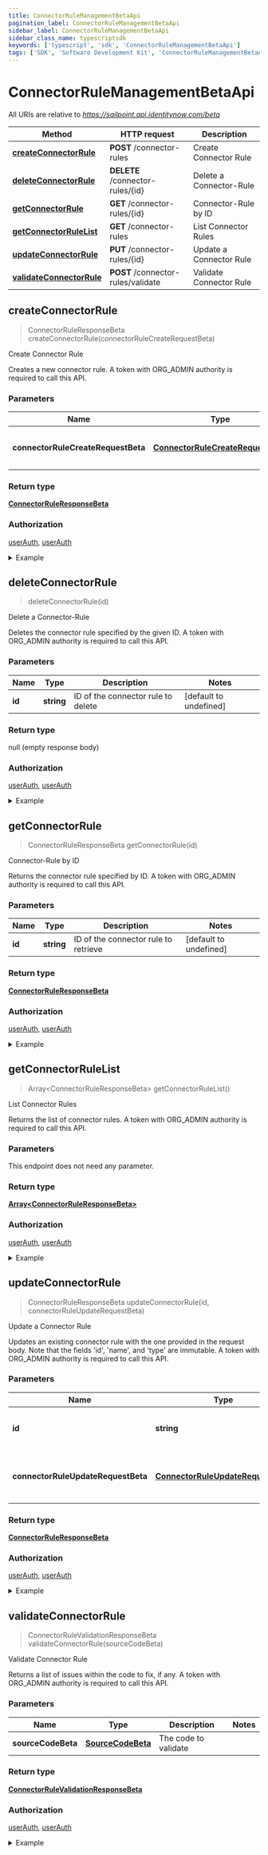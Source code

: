 ```yaml
---
title: ConnectorRuleManagementBetaApi
pagination_label: ConnectorRuleManagementBetaApi
sidebar_label: ConnectorRuleManagementBetaApi
sidebar_class_name: typescriptsdk
keywords: ['typescript', 'sdk', 'ConnectorRuleManagementBetaApi'] 
tags: ['SDK', 'Software Development Kit', 'ConnectorRuleManagementBetaApi']
---
```


# ConnectorRuleManagementBetaApi

All URIs are relative to *https://sailpoint.api.identitynow.com/beta*

Method | HTTP request | Description
------------- | ------------- | -------------
[**createConnectorRule**](ConnectorRuleManagementBetaApi.md#createConnectorRule) | **POST** /connector-rules | Create Connector Rule
[**deleteConnectorRule**](ConnectorRuleManagementBetaApi.md#deleteConnectorRule) | **DELETE** /connector-rules/{id} | Delete a Connector-Rule
[**getConnectorRule**](ConnectorRuleManagementBetaApi.md#getConnectorRule) | **GET** /connector-rules/{id} | Connector-Rule by ID
[**getConnectorRuleList**](ConnectorRuleManagementBetaApi.md#getConnectorRuleList) | **GET** /connector-rules | List Connector Rules
[**updateConnectorRule**](ConnectorRuleManagementBetaApi.md#updateConnectorRule) | **PUT** /connector-rules/{id} | Update a Connector Rule
[**validateConnectorRule**](ConnectorRuleManagementBetaApi.md#validateConnectorRule) | **POST** /connector-rules/validate | Validate Connector Rule



## createConnectorRule

> ConnectorRuleResponseBeta createConnectorRule(connectorRuleCreateRequestBeta)

Create Connector Rule

Creates a new connector rule. A token with ORG_ADMIN authority is required to call this API.

### Parameters


Name | Type | Description  | Notes
------------- | ------------- | ------------- | -------------
 **connectorRuleCreateRequestBeta** | [**ConnectorRuleCreateRequestBeta**](../Models/ConnectorRuleCreateRequestBeta.md)| The connector rule to create | 

### Return type

[**ConnectorRuleResponseBeta**](../Models/ConnectorRuleResponseBeta.md)

### Authorization

[userAuth](https://developer.sailpoint.com/docs/api/v3/identity-security-cloud-v-3-api#authentication), [userAuth](https://developer.sailpoint.com/docs/api/v3/identity-security-cloud-v-3-api#authentication)

<details>
<summary>Example</summary>

```javascript
import { Configuration, ConnectorRuleManagementBetaApi, ConnectorRuleCreateRequestBeta } from "sailpoint-api-client";
const apiConfig = new Configuration();
const connectorRuleManagementBetaApi = new ConnectorRuleManagementBetaApi(apiConfig);

{
  "sourceCode" : {
    "version" : "1.0",
    "script" : "return \"Mr. \" + firstName;"
  },
  "signature" : {
    "output" : {
      "name" : "firstName",
      "description" : "the first name of the identity",
      "type" : "String"
    },
    "input" : [ {
      "name" : "firstName",
      "description" : "the first name of the identity",
      "type" : "String"
    }, {
      "name" : "firstName",
      "description" : "the first name of the identity",
      "type" : "String"
    } ]
  },
  "created" : "021-07-22T15:59:23Z",
  "name" : "WebServiceBeforeOperationRule",
  "description" : "This rule does that",
  "modified" : "021-07-22T15:59:23Z",
  "attributes" : { },
  "id" : "8113d48c0b914f17b4c6072d4dcb9dfe",
  "type" : "BuildMap"
}


const connectorRuleCreateRequestBeta : ConnectorRuleCreateRequestBeta = 

try {
    const val = await connectorRuleManagementBetaApi.createConnectorRule(connectorRuleCreateRequestBeta);
    
    // Below is a request that includes all optional parameters      
    // const val = await connectorRuleManagementBetaApi.createConnectorRule(connectorRuleCreateRequestBeta);
    console.log('API called successfully. Returned data: ' + val.data);
    
} catch (error) {
    console.error('Error occurred while calling API: ', error);
}
```
</details>


## deleteConnectorRule

> deleteConnectorRule(id)

Delete a Connector-Rule

Deletes the connector rule specified by the given ID. A token with ORG_ADMIN authority is required to call this API.

### Parameters


Name | Type | Description  | Notes
------------- | ------------- | ------------- | -------------
 **id** | **string**| ID of the connector rule to delete | [default to undefined]

### Return type

null (empty response body)

### Authorization

[userAuth](https://developer.sailpoint.com/docs/api/v3/identity-security-cloud-v-3-api#authentication), [userAuth](https://developer.sailpoint.com/docs/api/v3/identity-security-cloud-v-3-api#authentication)

<details>
<summary>Example</summary>

```javascript
import { Configuration, ConnectorRuleManagementBetaApi } from "sailpoint-api-client";
const apiConfig = new Configuration();
const connectorRuleManagementBetaApi = new ConnectorRuleManagementBetaApi(apiConfig);

{
  "causes" : [ {
    "localeOrigin" : "DEFAULT",
    "text" : "The request was syntactically correct but its content is semantically invalid.",
    "locale" : "en-US"
  }, {
    "localeOrigin" : "DEFAULT",
    "text" : "The request was syntactically correct but its content is semantically invalid.",
    "locale" : "en-US"
  } ],
  "messages" : [ {
    "localeOrigin" : "DEFAULT",
    "text" : "The request was syntactically correct but its content is semantically invalid.",
    "locale" : "en-US"
  }, {
    "localeOrigin" : "DEFAULT",
    "text" : "The request was syntactically correct but its content is semantically invalid.",
    "locale" : "en-US"
  } ],
  "detailCode" : "400.1 Bad Request Content",
  "trackingId" : "e7eab60924f64aa284175b9fa3309599"
}


const id : string = "8c190e6787aa4ed9a90bd9d5344523fb"; // ID of the connector rule to delete (default to undefined)

try {
    const val = await connectorRuleManagementBetaApi.deleteConnectorRule(id);
    
    // Below is a request that includes all optional parameters      
    // const val = await connectorRuleManagementBetaApi.deleteConnectorRule(id);
    
    console.log('API called successfully.');
} catch (error) {
    console.error('Error occurred while calling API: ', error);
}
```
</details>


## getConnectorRule

> ConnectorRuleResponseBeta getConnectorRule(id)

Connector-Rule by ID

Returns the connector rule specified by ID. A token with ORG_ADMIN authority is required to call this API.

### Parameters


Name | Type | Description  | Notes
------------- | ------------- | ------------- | -------------
 **id** | **string**| ID of the connector rule to retrieve | [default to undefined]

### Return type

[**ConnectorRuleResponseBeta**](../Models/ConnectorRuleResponseBeta.md)

### Authorization

[userAuth](https://developer.sailpoint.com/docs/api/v3/identity-security-cloud-v-3-api#authentication), [userAuth](https://developer.sailpoint.com/docs/api/v3/identity-security-cloud-v-3-api#authentication)

<details>
<summary>Example</summary>

```javascript
import { Configuration, ConnectorRuleManagementBetaApi } from "sailpoint-api-client";
const apiConfig = new Configuration();
const connectorRuleManagementBetaApi = new ConnectorRuleManagementBetaApi(apiConfig);

{
  "sourceCode" : {
    "version" : "1.0",
    "script" : "return \"Mr. \" + firstName;"
  },
  "signature" : {
    "output" : {
      "name" : "firstName",
      "description" : "the first name of the identity",
      "type" : "String"
    },
    "input" : [ {
      "name" : "firstName",
      "description" : "the first name of the identity",
      "type" : "String"
    }, {
      "name" : "firstName",
      "description" : "the first name of the identity",
      "type" : "String"
    } ]
  },
  "created" : "021-07-22T15:59:23Z",
  "name" : "WebServiceBeforeOperationRule",
  "description" : "This rule does that",
  "modified" : "021-07-22T15:59:23Z",
  "attributes" : { },
  "id" : "8113d48c0b914f17b4c6072d4dcb9dfe",
  "type" : "BuildMap"
}


const id : string = "8c190e6787aa4ed9a90bd9d5344523fb"; // ID of the connector rule to retrieve (default to undefined)

try {
    const val = await connectorRuleManagementBetaApi.getConnectorRule(id);
    
    // Below is a request that includes all optional parameters      
    // const val = await connectorRuleManagementBetaApi.getConnectorRule(id);
    console.log('API called successfully. Returned data: ' + val.data);
    
} catch (error) {
    console.error('Error occurred while calling API: ', error);
}
```
</details>


## getConnectorRuleList

> Array&lt;ConnectorRuleResponseBeta&gt; getConnectorRuleList()

List Connector Rules

Returns the list of connector rules. A token with ORG_ADMIN authority is required to call this API.

### Parameters

This endpoint does not need any parameter.

### Return type

[**Array&lt;ConnectorRuleResponseBeta&gt;**](../Models/ConnectorRuleResponseBeta.md)

### Authorization

[userAuth](https://developer.sailpoint.com/docs/api/v3/identity-security-cloud-v-3-api#authentication), [userAuth](https://developer.sailpoint.com/docs/api/v3/identity-security-cloud-v-3-api#authentication)

<details>
<summary>Example</summary>

```javascript
import { Configuration, ConnectorRuleManagementBetaApi } from "sailpoint-api-client";
const apiConfig = new Configuration();
const connectorRuleManagementBetaApi = new ConnectorRuleManagementBetaApi(apiConfig);

[ {
  "sourceCode" : {
    "version" : "1.0",
    "script" : "return \"Mr. \" + firstName;"
  },
  "signature" : {
    "output" : {
      "name" : "firstName",
      "description" : "the first name of the identity",
      "type" : "String"
    },
    "input" : [ {
      "name" : "firstName",
      "description" : "the first name of the identity",
      "type" : "String"
    }, {
      "name" : "firstName",
      "description" : "the first name of the identity",
      "type" : "String"
    } ]
  },
  "created" : "021-07-22T15:59:23Z",
  "name" : "WebServiceBeforeOperationRule",
  "description" : "This rule does that",
  "modified" : "021-07-22T15:59:23Z",
  "attributes" : { },
  "id" : "8113d48c0b914f17b4c6072d4dcb9dfe",
  "type" : "BuildMap"
}, {
  "sourceCode" : {
    "version" : "1.0",
    "script" : "return \"Mr. \" + firstName;"
  },
  "signature" : {
    "output" : {
      "name" : "firstName",
      "description" : "the first name of the identity",
      "type" : "String"
    },
    "input" : [ {
      "name" : "firstName",
      "description" : "the first name of the identity",
      "type" : "String"
    }, {
      "name" : "firstName",
      "description" : "the first name of the identity",
      "type" : "String"
    } ]
  },
  "created" : "021-07-22T15:59:23Z",
  "name" : "WebServiceBeforeOperationRule",
  "description" : "This rule does that",
  "modified" : "021-07-22T15:59:23Z",
  "attributes" : { },
  "id" : "8113d48c0b914f17b4c6072d4dcb9dfe",
  "type" : "BuildMap"
} ]



try {
    const val = await connectorRuleManagementBetaApi.getConnectorRuleList();
    
    // Below is a request that includes all optional parameters      
    // const val = await connectorRuleManagementBetaApi.getConnectorRuleList();
    console.log('API called successfully. Returned data: ' + val.data);
    
} catch (error) {
    console.error('Error occurred while calling API: ', error);
}
```
</details>


## updateConnectorRule

> ConnectorRuleResponseBeta updateConnectorRule(id, connectorRuleUpdateRequestBeta)

Update a Connector Rule

Updates an existing connector rule with the one provided in the request body. Note that the fields \'id\', \'name\', and \'type\' are immutable. A token with ORG_ADMIN authority is required to call this API.

### Parameters


Name | Type | Description  | Notes
------------- | ------------- | ------------- | -------------
 **id** | **string**| ID of the connector rule to update | [default to undefined]
 **connectorRuleUpdateRequestBeta** | [**ConnectorRuleUpdateRequestBeta**](../Models/ConnectorRuleUpdateRequestBeta.md)| The connector rule with updated data | [optional] 

### Return type

[**ConnectorRuleResponseBeta**](../Models/ConnectorRuleResponseBeta.md)

### Authorization

[userAuth](https://developer.sailpoint.com/docs/api/v3/identity-security-cloud-v-3-api#authentication), [userAuth](https://developer.sailpoint.com/docs/api/v3/identity-security-cloud-v-3-api#authentication)

<details>
<summary>Example</summary>

```javascript
import { Configuration, ConnectorRuleManagementBetaApi } from "sailpoint-api-client";
const apiConfig = new Configuration();
const connectorRuleManagementBetaApi = new ConnectorRuleManagementBetaApi(apiConfig);

{
  "sourceCode" : {
    "version" : "1.0",
    "script" : "return \"Mr. \" + firstName;"
  },
  "signature" : {
    "output" : {
      "name" : "firstName",
      "description" : "the first name of the identity",
      "type" : "String"
    },
    "input" : [ {
      "name" : "firstName",
      "description" : "the first name of the identity",
      "type" : "String"
    }, {
      "name" : "firstName",
      "description" : "the first name of the identity",
      "type" : "String"
    } ]
  },
  "created" : "021-07-22T15:59:23Z",
  "name" : "WebServiceBeforeOperationRule",
  "description" : "This rule does that",
  "modified" : "021-07-22T15:59:23Z",
  "attributes" : { },
  "id" : "8113d48c0b914f17b4c6072d4dcb9dfe",
  "type" : "BuildMap"
}


const id : string = "8c190e6787aa4ed9a90bd9d5344523fb"; // ID of the connector rule to update (default to undefined)
const connectorRuleUpdateRequestBeta : ConnectorRuleUpdateRequestBeta = 

try {
    const val = await connectorRuleManagementBetaApi.updateConnectorRule(id);
    
    // Below is a request that includes all optional parameters      
    // const val = await connectorRuleManagementBetaApi.updateConnectorRule(id, connectorRuleUpdateRequestBeta);
    console.log('API called successfully. Returned data: ' + val.data);
    
} catch (error) {
    console.error('Error occurred while calling API: ', error);
}
```
</details>


## validateConnectorRule

> ConnectorRuleValidationResponseBeta validateConnectorRule(sourceCodeBeta)

Validate Connector Rule

Returns a list of issues within the code to fix, if any. A token with ORG_ADMIN authority is required to call this API.

### Parameters


Name | Type | Description  | Notes
------------- | ------------- | ------------- | -------------
 **sourceCodeBeta** | [**SourceCodeBeta**](../Models/SourceCodeBeta.md)| The code to validate | 

### Return type

[**ConnectorRuleValidationResponseBeta**](../Models/ConnectorRuleValidationResponseBeta.md)

### Authorization

[userAuth](https://developer.sailpoint.com/docs/api/v3/identity-security-cloud-v-3-api#authentication), [userAuth](https://developer.sailpoint.com/docs/api/v3/identity-security-cloud-v-3-api#authentication)

<details>
<summary>Example</summary>

```javascript
import { Configuration, ConnectorRuleManagementBetaApi, SourceCodeBeta } from "sailpoint-api-client";
const apiConfig = new Configuration();
const connectorRuleManagementBetaApi = new ConnectorRuleManagementBetaApi(apiConfig);

{
  "details" : [ {
    "line" : 2,
    "column" : 5,
    "messsage" : "Remove reference to .decrypt("
  }, {
    "line" : 2,
    "column" : 5,
    "messsage" : "Remove reference to .decrypt("
  } ],
  "state" : "ERROR"
}


const sourceCodeBeta : SourceCodeBeta = 

try {
    const val = await connectorRuleManagementBetaApi.validateConnectorRule(sourceCodeBeta);
    
    // Below is a request that includes all optional parameters      
    // const val = await connectorRuleManagementBetaApi.validateConnectorRule(sourceCodeBeta);
    console.log('API called successfully. Returned data: ' + val.data);
    
} catch (error) {
    console.error('Error occurred while calling API: ', error);
}
```
</details>

